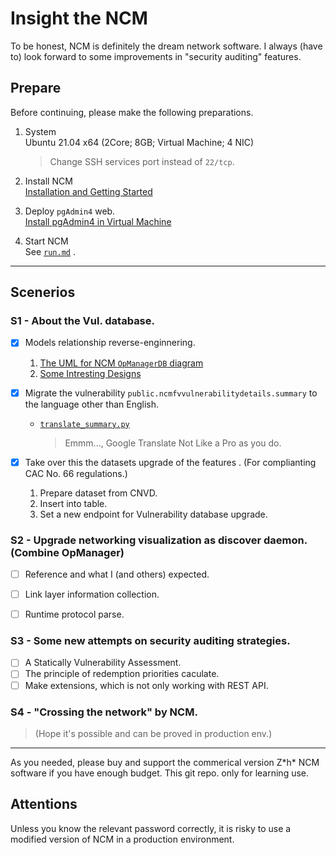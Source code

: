 # Insight the NCM  
To be honest, NCM is definitely the dream network software. I always (have to) look forward to some improvements in "security auditing" features.


## Prepare  
Before continuing, please make the following preparations.

1. System  
   Ubuntu 21.04 x64 (2Core; 8GB; Virtual Machine; 4 NIC)

   > Change SSH services port instead of `22/tcp`.

2. Install NCM   
   [Installation and Getting Started](https://www.manageengine.com/network-configuration-manager/help/installation-getting-started.html#Inst_Linux)

3. Deploy `pgAdmin4` web.  
   [Install pgAdmin4 in Virtual Machine](https://www.pgadmin.org/download/pgadmin-4-apt/)

4. Start NCM  
   See [`run.md`](run.md) .

---

## Scenerios
### S1 - About the Vul. database. 

- [x] Models relationship reverse-enginnering.   

  1. [The UML for NCM `OpManagerDB` diagram](firmVuls/OpManager_NCM_DB.uml)  
  2. [Some Intresting Designs](firmVuls/Analysis.md)  


- [x] Migrate the vulnerability `public.ncmfvvulnerabilitydetails.summary` to the language other than English.  
  -  [`translate_summary.py`](firmVuls/translate_summary.py)   
     > Emmm..., Google Translate Not Like a Pro as you do.


- [x] Take over this the datasets upgrade of the features . (For complianting CAC No. 66 regulations.)
  1. Prepare dataset from CNVD.
  2. Insert into table.
  3. Set a new endpoint for Vulnerability database upgrade.



### S2 - Upgrade networking visualization as discover daemon.(Combine OpManager)

- [ ] Reference and what I (and others) expected.
- [ ] Link layer information collection.
- [ ] Runtime protocol parse.


### S3 - Some new attempts on security auditing strategies.

- [ ] A Statically Vulnerability Assessment.
- [ ] The principle of redemption priorities caculate.
- [ ] Make extensions, which is not only working with REST API.

### S4 - "Crossing the network" by NCM. 

> (Hope it's possible and can be proved in production env.)


---

As you needed, please buy and support the commerical version Z\*h\* NCM software if you have enough budget. This git repo. only for learning use.

## Attentions
Unless you know the relevant password correctly, it is risky to use a modified version of NCM in a production environment.
